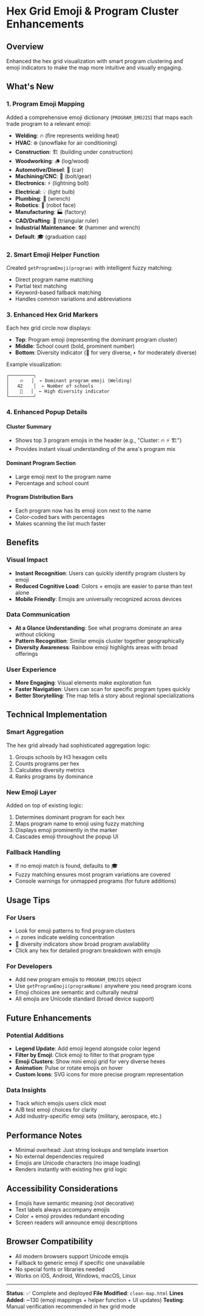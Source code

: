 # Hex Grid Emoji & Program Cluster Enhancements

## Overview
Enhanced the hex grid visualization with smart program clustering and emoji indicators to make the map more intuitive and visually engaging.

## What's New

### 1. Program Emoji Mapping
Added a comprehensive emoji dictionary (`PROGRAM_EMOJIS`) that maps each trade program to a relevant emoji:

- **Welding**: 🔥 (fire represents welding heat)
- **HVAC**: ❄️ (snowflake for air conditioning)
- **Construction**: 🏗️ (building under construction)
- **Woodworking**: 🪵 (log/wood)
- **Automotive/Diesel**: 🚗 (car)
- **Machining/CNC**: 🔩 (bolt/gear)
- **Electronics**: ⚡ (lightning bolt)
- **Electrical**: 💡 (light bulb)
- **Plumbing**: 🔧 (wrench)
- **Robotics**: 🤖 (robot face)
- **Manufacturing**: 🏭 (factory)
- **CAD/Drafting**: 📐 (triangular ruler)
- **Industrial Maintenance**: 🛠️ (hammer and wrench)
- **Default**: 🎓 (graduation cap)

### 2. Smart Emoji Helper Function
Created `getProgramEmoji(program)` with intelligent fuzzy matching:
- Direct program name matching
- Partial text matching
- Keyword-based fallback matching
- Handles common variations and abbreviations

### 3. Enhanced Hex Grid Markers
Each hex grid circle now displays:
- **Top**: Program emoji (representing the dominant program cluster)
- **Middle**: School count (bold, prominent number)
- **Bottom**: Diversity indicator (🌈 for very diverse, ◐ for moderately diverse)

Example visualization:
```
┌─────────┐
│    🔥   │  ← Dominant program emoji (Welding)
│   42    │  ← Number of schools
│    🌈   │  ← High diversity indicator
└─────────┘
```

### 4. Enhanced Popup Details

#### Cluster Summary
- Shows top 3 program emojis in the header (e.g., "Cluster: 🔥 ⚡ 🏗️")
- Provides instant visual understanding of the area's program mix

#### Dominant Program Section
- Large emoji next to the program name
- Percentage and school count

#### Program Distribution Bars
- Each program now has its emoji icon next to the name
- Color-coded bars with percentages
- Makes scanning the list much faster

## Benefits

### Visual Impact
- **Instant Recognition**: Users can quickly identify program clusters by emoji
- **Reduced Cognitive Load**: Colors + emojis are easier to parse than text alone
- **Mobile Friendly**: Emojis are universally recognized across devices

### Data Communication
- **At a Glance Understanding**: See what programs dominate an area without clicking
- **Pattern Recognition**: Similar emojis cluster together geographically
- **Diversity Awareness**: Rainbow emoji highlights areas with broad offerings

### User Experience
- **More Engaging**: Visual elements make exploration fun
- **Faster Navigation**: Users can scan for specific program types quickly
- **Better Storytelling**: The map tells a story about regional specializations

## Technical Implementation

### Smart Aggregation
The hex grid already had sophisticated aggregation logic:
1. Groups schools by H3 hexagon cells
2. Counts programs per hex
3. Calculates diversity metrics
4. Ranks programs by dominance

### New Emoji Layer
Added on top of existing logic:
1. Determines dominant program for each hex
2. Maps program name to emoji using fuzzy matching
3. Displays emoji prominently in the marker
4. Cascades emoji throughout the popup UI

### Fallback Handling
- If no emoji match is found, defaults to 🎓
- Fuzzy matching ensures most program variations are covered
- Console warnings for unmapped programs (for future additions)

## Usage Tips

### For Users
- Look for emoji patterns to find program clusters
- 🔥 zones indicate welding concentration
- 🌈 diversity indicators show broad program availability
- Click any hex for detailed program breakdown with emojis

### For Developers
- Add new program emojis to `PROGRAM_EMOJIS` object
- Use `getProgramEmoji(programName)` anywhere you need program icons
- Emoji choices are semantic and culturally neutral
- All emojis are Unicode standard (broad device support)

## Future Enhancements

### Potential Additions
- **Legend Update**: Add emoji legend alongside color legend
- **Filter by Emoji**: Click emoji to filter to that program type
- **Emoji Clusters**: Show mini emoji grid for very diverse hexes
- **Animation**: Pulse or rotate emojis on hover
- **Custom Icons**: SVG icons for more precise program representation

### Data Insights
- Track which emojis users click most
- A/B test emoji choices for clarity
- Add industry-specific emoji sets (military, aerospace, etc.)

## Performance Notes
- Minimal overhead: Just string lookups and template insertion
- No external dependencies required
- Emojis are Unicode characters (no image loading)
- Renders instantly with existing hex grid logic

## Accessibility Considerations
- Emojis have semantic meaning (not decorative)
- Text labels always accompany emojis
- Color + emoji provides redundant encoding
- Screen readers will announce emoji descriptions

## Browser Compatibility
- All modern browsers support Unicode emojis
- Fallback to generic emoji if specific one unavailable
- No special fonts or libraries needed
- Works on iOS, Android, Windows, macOS, Linux

---

**Status**: ✅ Complete and deployed
**File Modified**: `clean-map.html`
**Lines Added**: ~130 (emoji mappings + helper function + UI updates)
**Testing**: Manual verification recommended in hex grid mode







